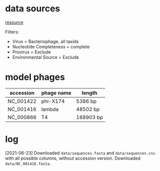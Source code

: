 # data sources

[resource](https://www.ncbi.nlm.nih.gov/labs/virus/vssi/#/virus?SeqType_s=Nucleotide&VirusLineage_ss=Bacteriophage,%20all%20taxids&Completeness_s=complete&EnvSample_s=exclude&Proviral_s=exclude)

Filters:
- Virus = Bacteriophage, all taxids
- Nucleotide Completeness = complete
- Provirus = Exclude
- Environmental Source = Exclude

# model phages

| accession | phage name | length    |
|-----------|------------|-----------|
| NC_001422 | phi-X174   | 5386 bp   |
| NC_001416 | lambda     | 48502 bp  |
| NC_000866 | T4         | 168903 bp |
# log
[2021-06-23]
Downloaded `data/sequences.fasta` and `data/sequences.csv` with all possible columns, without accession version.
Downloaded `data/NC_001416.fasta`.
